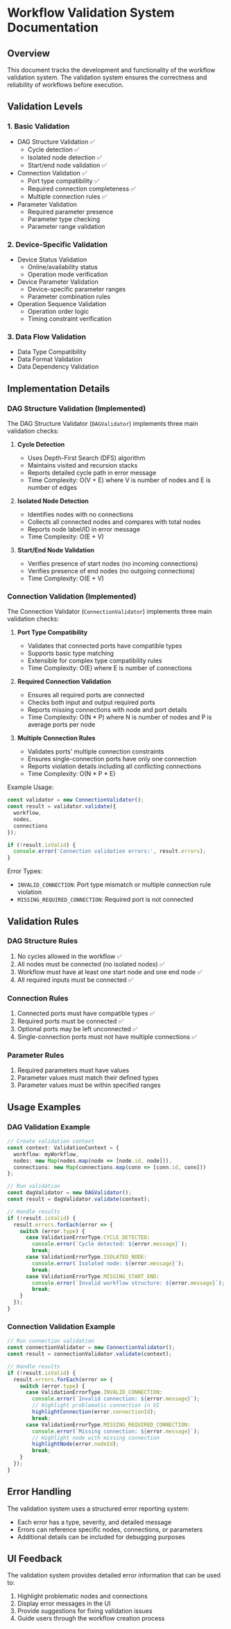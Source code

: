 # Workflow Validation System Documentation

## Overview
This document tracks the development and functionality of the workflow validation system. The validation system ensures the correctness and reliability of workflows before execution.

## Validation Levels

### 1. Basic Validation
- DAG Structure Validation ✅
  - Cycle detection ✅
  - Isolated node detection ✅
  - Start/end node validation ✅
- Connection Validation ✅
  - Port type compatibility ✅
  - Required connection completeness ✅
  - Multiple connection rules ✅
- Parameter Validation
  - Required parameter presence
  - Parameter type checking
  - Parameter range validation

### 2. Device-Specific Validation
- Device Status Validation
  - Online/availability status
  - Operation mode verification
- Device Parameter Validation
  - Device-specific parameter ranges
  - Parameter combination rules
- Operation Sequence Validation
  - Operation order logic
  - Timing constraint verification

### 3. Data Flow Validation
- Data Type Compatibility
- Data Format Validation
- Data Dependency Validation

## Implementation Details

### DAG Structure Validation (Implemented)

The DAG Structure Validator (`DAGValidator`) implements three main validation checks:

1. **Cycle Detection**
   - Uses Depth-First Search (DFS) algorithm
   - Maintains visited and recursion stacks
   - Reports detailed cycle path in error message
   - Time Complexity: O(V + E) where V is number of nodes and E is number of edges

2. **Isolated Node Detection**
   - Identifies nodes with no connections
   - Collects all connected nodes and compares with total nodes
   - Reports node label/ID in error message
   - Time Complexity: O(E + V)

3. **Start/End Node Validation**
   - Verifies presence of start nodes (no incoming connections)
   - Verifies presence of end nodes (no outgoing connections)
   - Time Complexity: O(E + V)

### Connection Validation (Implemented)

The Connection Validator (`ConnectionValidator`) implements three main validation checks:

1. **Port Type Compatibility**
   - Validates that connected ports have compatible types
   - Supports basic type matching
   - Extensible for complex type compatibility rules
   - Time Complexity: O(E) where E is number of connections

2. **Required Connection Validation**
   - Ensures all required ports are connected
   - Checks both input and output required ports
   - Reports missing connections with node and port details
   - Time Complexity: O(N * P) where N is number of nodes and P is average ports per node

3. **Multiple Connection Rules**
   - Validates ports' multiple connection constraints
   - Ensures single-connection ports have only one connection
   - Reports violation details including all conflicting connections
   - Time Complexity: O(N * P * E)

Example Usage:
```typescript
const validator = new ConnectionValidator();
const result = validator.validate({
  workflow,
  nodes,
  connections
});

if (!result.isValid) {
  console.error('Connection validation errors:', result.errors);
}
```

Error Types:
- `INVALID_CONNECTION`: Port type mismatch or multiple connection rule violation
- `MISSING_REQUIRED_CONNECTION`: Required port is not connected

## Validation Rules

### DAG Structure Rules
1. No cycles allowed in the workflow ✅
2. All nodes must be connected (no isolated nodes) ✅
3. Workflow must have at least one start node and one end node ✅
4. All required inputs must be connected ✅

### Connection Rules
1. Connected ports must have compatible types ✅
2. Required ports must be connected ✅
3. Optional ports may be left unconnected ✅
4. Single-connection ports must not have multiple connections ✅

### Parameter Rules
1. Required parameters must have values
2. Parameter values must match their defined types
3. Parameter values must be within specified ranges

## Usage Examples

### DAG Validation Example
```typescript
// Create validation context
const context: ValidationContext = {
  workflow: myWorkflow,
  nodes: new Map(nodes.map(node => [node.id, node])),
  connections: new Map(connections.map(conn => [conn.id, conn]))
};

// Run validation
const dagValidator = new DAGValidator();
const result = dagValidator.validate(context);

// Handle results
if (!result.isValid) {
  result.errors.forEach(error => {
    switch (error.type) {
      case ValidationErrorType.CYCLE_DETECTED:
        console.error(`Cycle detected: ${error.message}`);
        break;
      case ValidationErrorType.ISOLATED_NODE:
        console.error(`Isolated node: ${error.message}`);
        break;
      case ValidationErrorType.MISSING_START_END:
        console.error(`Invalid workflow structure: ${error.message}`);
        break;
    }
  });
}
```

### Connection Validation Example
```typescript
// Run connection validation
const connectionValidator = new ConnectionValidator();
const result = connectionValidator.validate(context);

// Handle results
if (!result.isValid) {
  result.errors.forEach(error => {
    switch (error.type) {
      case ValidationErrorType.INVALID_CONNECTION:
        console.error(`Invalid connection: ${error.message}`);
        // Highlight problematic connection in UI
        highlightConnection(error.connectionId);
        break;
      case ValidationErrorType.MISSING_REQUIRED_CONNECTION:
        console.error(`Missing connection: ${error.message}`);
        // Highlight node with missing connection
        highlightNode(error.nodeId);
        break;
    }
  });
}
```

## Error Handling
The validation system uses a structured error reporting system:
- Each error has a type, severity, and detailed message
- Errors can reference specific nodes, connections, or parameters
- Additional details can be included for debugging purposes

## UI Feedback
The validation system provides detailed error information that can be used to:
1. Highlight problematic nodes and connections
2. Display error messages in the UI
3. Provide suggestions for fixing validation issues
4. Guide users through the workflow creation process 
